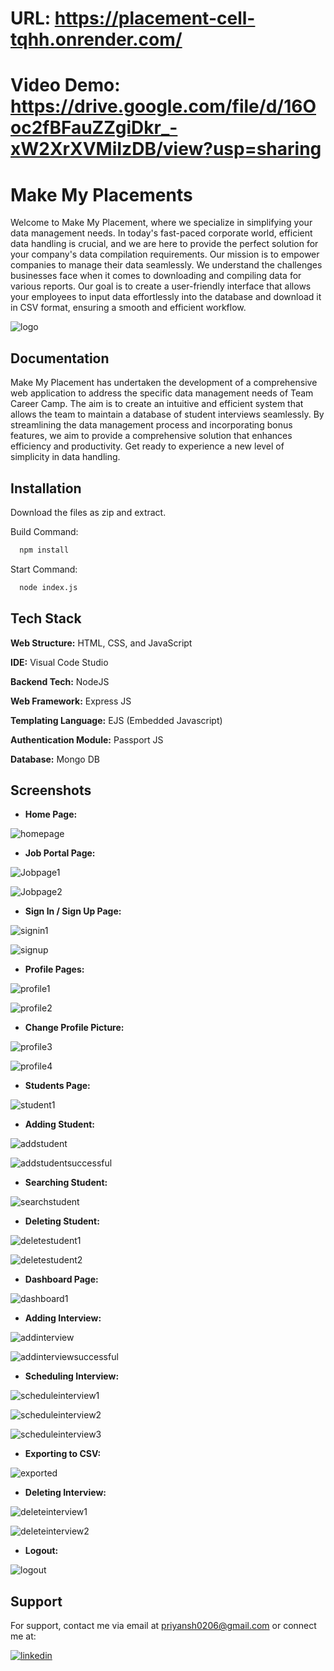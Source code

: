 # **URL:** https://placement-cell-tqhh.onrender.com/

# **Video Demo:** https://drive.google.com/file/d/16Ooc2fBFauZZgiDkr_-xW2XrXVMiIzDB/view?usp=sharing

# Make My Placements

Welcome to Make My Placement, where we specialize in simplifying your data management needs. In today's fast-paced corporate world, efficient data handling is crucial, and we are here to provide the perfect solution for your company's data compilation requirements. Our mission is to empower companies to manage their data seamlessly. We understand the challenges businesses face when it comes to downloading and compiling data for various reports. Our goal is to create a user-friendly interface that allows your employees to input data effortlessly into the database and download it in CSV format, ensuring a smooth and efficient workflow.


![logo](https://github.com/priyansh0206/PlacementCell/assets/52272181/28edcdde-7883-4d27-9cf1-932bf5989878)


## Documentation

Make My Placement has undertaken the development of a comprehensive web application to address the specific data management needs of Team Career Camp. The aim is to create an intuitive and efficient system that allows the team to maintain a database of student interviews seamlessly. By streamlining the data management process and incorporating bonus features, we aim to provide a comprehensive solution that enhances efficiency and productivity. Get ready to experience a new level of simplicity in data handling.

## Installation

Download the files as zip and extract.

Build Command:
```bash
  npm install
```

Start Command:
```bash
  node index.js
```
    
## Tech Stack

**Web Structure:** HTML, CSS, and JavaScript

**IDE:** Visual Code Studio

**Backend Tech:** NodeJS

**Web Framework:** Express JS

**Templating Language:** EJS (Embedded Javascript)

**Authentication Module:** Passport JS

**Database:** Mongo DB

## Screenshots

- **Home Page:**

![homepage](https://github.com/priyansh0206/PlacementCell/assets/52272181/5f2020ef-1269-46c8-bda7-15b86445c48b)

- **Job Portal Page:**

![Jobpage1](https://github.com/priyansh0206/PlacementCell/assets/52272181/41be1b06-7242-4202-8bba-c57ab0fb6687)

![Jobpage2](https://github.com/priyansh0206/PlacementCell/assets/52272181/3722065b-6d1b-465a-8e2d-77bbd59be030)


- **Sign In / Sign Up Page:**

![signin1](https://github.com/priyansh0206/PlacementCell/assets/52272181/1af114cb-ec2b-471d-9a6a-e27b9a1a481c)

![signup](https://github.com/priyansh0206/PlacementCell/assets/52272181/5103c171-752a-49e6-89ab-b785ff0d01a1)

- **Profile Pages:**

![profile1](https://github.com/priyansh0206/PlacementCell/assets/52272181/0a1ebaf4-1735-45e4-b822-96cdc7e1c24c)

![profile2](https://github.com/priyansh0206/PlacementCell/assets/52272181/a0f01c1d-563d-4835-a21e-fd7837242754)

- **Change Profile Picture:**
 
![profile3](https://github.com/priyansh0206/PlacementCell/assets/52272181/3fb4a859-9ddc-4a64-9603-2ea681033e9a)

![profile4](https://github.com/priyansh0206/PlacementCell/assets/52272181/88fc7673-1b20-4bb6-94a9-25313011cf06)

- **Students Page:**

![student1](https://github.com/priyansh0206/PlacementCell/assets/52272181/dadc1ebb-9f00-4b11-be9c-436fd8801896)

- **Adding Student:**

![addstudent](https://github.com/priyansh0206/PlacementCell/assets/52272181/5664bfa0-dc6b-45bb-91c2-c612d62e63e0)

![addstudentsuccessful](https://github.com/priyansh0206/PlacementCell/assets/52272181/3ecfd986-f8e5-4131-8a7a-480a0502141b)

- **Searching Student:**

![searchstudent](https://github.com/priyansh0206/PlacementCell/assets/52272181/158dfb3c-5972-4d8f-adcd-67d38c4ecf95)

- **Deleting Student:**

![deletestudent1](https://github.com/priyansh0206/PlacementCell/assets/52272181/96078792-bf8b-46bf-bfd4-04f77817870c)

![deletestudent2](https://github.com/priyansh0206/PlacementCell/assets/52272181/fb535796-7b0f-4312-a586-8e2210f7e12e)

- **Dashboard Page:**

![dashboard1](https://github.com/priyansh0206/PlacementCell/assets/52272181/64b9c87a-f35e-4281-a68a-0f92d4709dd0)

- **Adding Interview:**

![addinterview](https://github.com/priyansh0206/PlacementCell/assets/52272181/54a55380-687f-4f69-8d61-7be2bd80333b)

![addinterviewsuccessful](https://github.com/priyansh0206/PlacementCell/assets/52272181/ffc5bb75-b702-4d03-8af4-df93283febfd)

- **Scheduling Interview:**

![scheduleinterview1](https://github.com/priyansh0206/PlacementCell/assets/52272181/303f5206-026c-4abd-9233-8e2937258408)

![scheduleinterview2](https://github.com/priyansh0206/PlacementCell/assets/52272181/b1aae726-2dfc-4f9c-9610-6ada849dc73e)

![scheduleinterview3](https://github.com/priyansh0206/PlacementCell/assets/52272181/23b396a7-a08d-470f-85a8-29a24a08e98d)

- **Exporting to CSV:**

![exported](https://github.com/priyansh0206/PlacementCell/assets/52272181/b9f7e122-82b6-481b-bc0a-e53edd9f7bba)

- **Deleting Interview:**

![deleteinterview1](https://github.com/priyansh0206/PlacementCell/assets/52272181/78c113e5-d106-4728-a43f-14e945d7c53b)

![deleteinterview2](https://github.com/priyansh0206/PlacementCell/assets/52272181/a6c9c3d2-afe0-4ae0-8406-ad951398c3cb)

- **Logout:**

![logout](https://github.com/priyansh0206/PlacementCell/assets/52272181/216c3a65-7650-4967-b005-a9a5d58105b5)

## Support

For support, contact me via email at priyansh0206@gmail.com or connect me at:



[![linkedin](https://img.shields.io/badge/linkedin-0A66C2?style=for-the-badge&logo=linkedin&logoColor=white)](https://www.linkedin.com/in/priyansh0206/)
